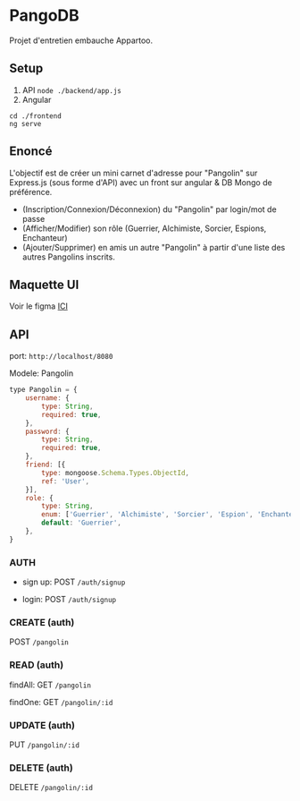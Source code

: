 # PangoDB

Projet d'entretien embauche Appartoo.

## Setup

1. API
`node ./backend/app.js`
2. Angular
```
cd ./frontend
ng serve
```

## Enoncé
L'objectif est de créer un mini carnet d'adresse pour "Pangolin" sur Express.js (sous forme d'API) avec un front sur angular &  DB Mongo de préférence. 
- (Inscription/Connexion/Déconnexion) du "Pangolin" par login/mot de passe 
- (Afficher/Modifier) son rôle (Guerrier, Alchimiste, Sorcier, Espions, Enchanteur)
- (Ajouter/Supprimer) en amis un autre "Pangolin" à partir d'une liste des autres Pangolins inscrits.

## Maquette UI 

Voir le figma [ICI](https://www.figma.com/file/UJoRrhzQ8ll8ni7kRAiNi1/PangoDB?type=design&node-id=0%3A1&t=m2YhP6smNUg7kqX0-1)

## API

port: `http://localhost/8080`

Modele: 
Pangolin
```js
type Pangolin = {
    username: {
        type: String,
        required: true,
    },
    password: {
        type: String,
        required: true,
    },
    friend: [{
        type: mongoose.Schema.Types.ObjectId,
        ref: 'User',
    }],
    role: {
        type: String,
        enum: ['Guerrier', 'Alchimiste', 'Sorcier', 'Espion', 'Enchanteur'],
        default: 'Guerrier',
    },  
}
```
### AUTH

- sign up:
POST `/auth/signup` 

- login:
POST `/auth/signup` 


### CREATE (auth)
POST `/pangolin` 

### READ (auth)
findAll:
GET `/pangolin` 

findOne:
GET `/pangolin/:id` 

### UPDATE (auth)
PUT `/pangolin/:id` 

### DELETE (auth)
DELETE `/pangolin/:id`
